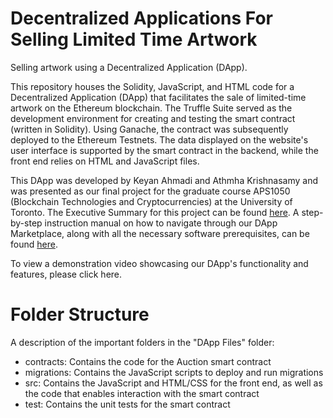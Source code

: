 # Decentralized Applications For Selling Limited Time Artwork
Selling artwork using a Decentralized Application (DApp).

This repository houses the Solidity, JavaScript, and HTML code for a Decentralized Application (DApp) that facilitates the sale of limited-time artwork on the Ethereum blockchain. The Truffle Suite served as the development environment for creating and testing the smart contract (written in Solidity). Using Ganache, the contract was subsequently deployed to the Ethereum Testnets. The data displayed on the website's user interface is supported by the smart contract in the backend, while the front end relies on HTML and JavaScript files.

This DApp was developed by Keyan Ahmadi and Athmha Krishnasamy and was presented as our final project for the graduate course APS1050 (Blockchain Technologies and Cryptocurrencies) at the University of Toronto. The Executive Summary for this project can be found [here](https://github.com/K2Ahmadi/Decentralized-Applications-For-Selling-Limited-Time-Artwork/blob/main/Project-Summary/Project%20Summary.pdf). A step-by-step instruction manual on how to navigate through our DApp Marketplace, along with all the necessary software prerequisites, can be found [here](https://github.com/K2Ahmadi/Decentralized-Applications-For-Selling-Limited-Time-Artwork/blob/main/Setup-Instructions/Setup%20Instructions.pdf).

To view a demonstration video showcasing our DApp's functionality and features, please click here.

# Folder Structure

A description of the important folders in the "DApp Files" folder:

 - contracts: Contains the code for the Auction smart contract
 -  migrations: Contains the JavaScript scripts to deploy and run migrations 
 - src: Contains the JavaScript and HTML/CSS for the front end, as well as the code that enables interaction with the smart contract
 - test: Contains the unit tests for the smart contract
